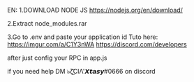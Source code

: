 EN:
1.DOWNLOAD NODE JS 
 https://nodejs.org/en/download/

2.Extract node_modules.rar

3.Go to .env and paste your application id 
Tuto here: https://imgur.com/a/C1Y3nWA
https://discord.com/developers

after just config your RPC in app.js

if you need help DM ๖̶ζ͜͡CIΛ'𝙓𝙩𝙖𝙨𝙮#0666 on discord  